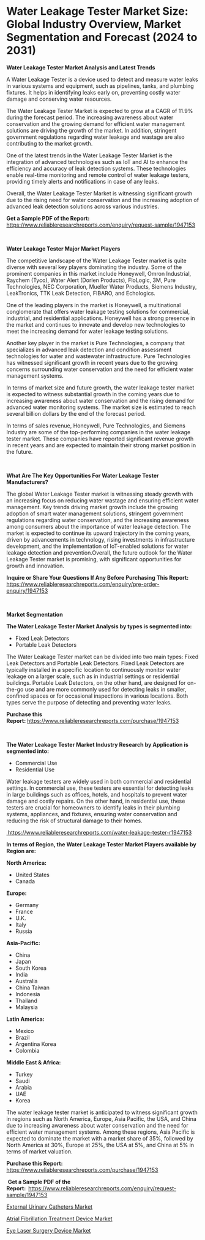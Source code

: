 <p><h1>Water Leakage Tester Market Size: Global Industry Overview, Market Segmentation and Forecast (2024 to 2031)</h1></p><p><strong>Water Leakage Tester Market Analysis and Latest Trends</strong></p>
<p><p>A Water Leakage Tester is a device used to detect and measure water leaks in various systems and equipment, such as pipelines, tanks, and plumbing fixtures. It helps in identifying leaks early on, preventing costly water damage and conserving water resources.</p><p>The Water Leakage Tester Market is expected to grow at a CAGR of 11.9% during the forecast period. The increasing awareness about water conservation and the growing demand for efficient water management solutions are driving the growth of the market. In addition, stringent government regulations regarding water leakage and wastage are also contributing to the market growth.</p><p>One of the latest trends in the Water Leakage Tester Market is the integration of advanced technologies such as IoT and AI to enhance the efficiency and accuracy of leak detection systems. These technologies enable real-time monitoring and remote control of water leakage testers, providing timely alerts and notifications in case of any leaks.</p><p>Overall, the Water Leakage Tester Market is witnessing significant growth due to the rising need for water conservation and the increasing adoption of advanced leak detection solutions across various industries.</p></p>
<p><strong>Get a Sample PDF of the Report:&nbsp;</strong> <a href="https://www.reliableresearchreports.com/enquiry/request-sample/1947153">https://www.reliableresearchreports.com/enquiry/request-sample/1947153</a></p>
<p>&nbsp;</p>
<p><strong>Water Leakage Tester Major Market Players</strong></p>
<p><p>The competitive landscape of the Water Leakage Tester market is quite diverse with several key players dominating the industry. Some of the prominent companies in this market include Honeywell, Omron Industrial, Raychem (Tyco), Water Alert (Dorlen Products), FloLogic, 3M, Pure Technologies, NEC Corporation, Mueller Water Products, Siemens Industry, LeakTronics, TTK Leak Detection, FIBARO, and Echologics.</p><p>One of the leading players in the market is Honeywell, a multinational conglomerate that offers water leakage testing solutions for commercial, industrial, and residential applications. Honeywell has a strong presence in the market and continues to innovate and develop new technologies to meet the increasing demand for water leakage testing solutions.</p><p>Another key player in the market is Pure Technologies, a company that specializes in advanced leak detection and condition assessment technologies for water and wastewater infrastructure. Pure Technologies has witnessed significant growth in recent years due to the growing concerns surrounding water conservation and the need for efficient water management systems.</p><p>In terms of market size and future growth, the water leakage tester market is expected to witness substantial growth in the coming years due to increasing awareness about water conservation and the rising demand for advanced water monitoring systems. The market size is estimated to reach several billion dollars by the end of the forecast period.</p><p>In terms of sales revenue, Honeywell, Pure Technologies, and Siemens Industry are some of the top-performing companies in the water leakage tester market. These companies have reported significant revenue growth in recent years and are expected to maintain their strong market position in the future.</p></p>
<p>&nbsp;</p>
<p><strong>What Are The Key Opportunities For Water Leakage Tester Manufacturers?</strong></p>
<p><p>The global Water Leakage Tester market is witnessing steady growth with an increasing focus on reducing water wastage and ensuring efficient water management. Key trends driving market growth include the growing adoption of smart water management solutions, stringent government regulations regarding water conservation, and the increasing awareness among consumers about the importance of water leakage detection. The market is expected to continue its upward trajectory in the coming years, driven by advancements in technology, rising investments in infrastructure development, and the implementation of IoT-enabled solutions for water leakage detection and prevention.Overall, the future outlook for the Water Leakage Tester market is promising, with significant opportunities for growth and innovation.</p></p>
<p><strong>Inquire or Share Your Questions If Any Before Purchasing This Report:</strong> <a href="https://www.reliableresearchreports.com/enquiry/pre-order-enquiry/1947153">https://www.reliableresearchreports.com/enquiry/pre-order-enquiry/1947153</a></p>
<p>&nbsp;</p>
<p><strong>Market Segmentation</strong></p>
<p><strong>The Water Leakage Tester Market Analysis by types is segmented into:</strong></p>
<p><ul><li>Fixed Leak Detectors</li><li>Portable Leak Detectors</li></ul></p>
<p><p>The Water Leakage Tester market can be divided into two main types: Fixed Leak Detectors and Portable Leak Detectors. Fixed Leak Detectors are typically installed in a specific location to continuously monitor water leakage on a larger scale, such as in industrial settings or residential buildings. Portable Leak Detectors, on the other hand, are designed for on-the-go use and are more commonly used for detecting leaks in smaller, confined spaces or for occasional inspections in various locations. Both types serve the purpose of detecting and preventing water leaks.</p></p>
<p><strong>Purchase this Report:&nbsp;</strong><a href="https://www.reliableresearchreports.com/purchase/1947153">https://www.reliableresearchreports.com/purchase/1947153</a></p>
<p>&nbsp;</p>
<p><strong>The Water Leakage Tester Market Industry Research by Application is segmented into:</strong></p>
<p><ul><li>Commercial Use</li><li>Residential Use</li></ul></p>
<p><p>Water leakage testers are widely used in both commercial and residential settings. In commercial use, these testers are essential for detecting leaks in large buildings such as offices, hotels, and hospitals to prevent water damage and costly repairs. On the other hand, in residential use, these testers are crucial for homeowners to identify leaks in their plumbing systems, appliances, and fixtures, ensuring water conservation and reducing the risk of structural damage to their homes.</p></p>
<p><a href="https://www.reliableresearchreports.com/water-leakage-tester-r1947153">&nbsp;https://www.reliableresearchreports.com/water-leakage-tester-r1947153</a></p>
<p><strong>In terms of Region, the Water Leakage Tester Market Players available by Region are:</strong></p>
<p>
    <p> <strong> North America: </strong>
        <ul>
            <li>United States</li>
            <li>Canada</li>
        </ul>
        </p> 
    <p> <strong> Europe: </strong>
        <ul>
            <li>Germany</li>
            <li>France</li>
            <li>U.K.</li>
            <li>Italy</li>
            <li>Russia</li>
        </ul>
        </p> 
    <p> <strong> Asia-Pacific: </strong>
        <ul>
            <li>China</li>
            <li>Japan</li>
            <li>South Korea</li>
            <li>India</li>
            <li>Australia</li>
            <li>China Taiwan</li>
            <li>Indonesia</li>
            <li>Thailand</li>
            <li>Malaysia</li>
        </ul>
        </p> 
    <p> <strong> Latin America: </strong>
        <ul>
            <li>Mexico</li>
            <li>Brazil</li>
            <li>Argentina Korea</li>
            <li>Colombia</li>
        </ul>
        </p> 
    <p> <strong> Middle East & Africa: </strong>
        <ul>
            <li>Turkey</li>
            <li>Saudi</li>
            <li>Arabia</li>
            <li>UAE</li>
            <li>Korea</li>
        </ul>
    </p>
    </p>
<p><p>The water leakage tester market is anticipated to witness significant growth in regions such as North America, Europe, Asia Pacific, the USA, and China due to increasing awareness about water conservation and the need for efficient water management systems. Among these regions, Asia Pacific is expected to dominate the market with a market share of 35%, followed by North America at 30%, Europe at 25%, the USA at 5%, and China at 5% in terms of market valuation.</p></p>
<p><strong>Purchase this Report: </strong><a href="https://www.reliableresearchreports.com/purchase/1947153">https://www.reliableresearchreports.com/purchase/1947153</a></p>
<p>&nbsp;<strong>Get a Sample PDF of the Report:&nbsp;&nbsp;</strong><a href="https://www.reliableresearchreports.com/enquiry/request-sample/1947153">https://www.reliableresearchreports.com/enquiry/request-sample/1947153</a></p>
<p><strong></strong></p>
<p><p><a href="https://www.linkedin.com/pulse/external-urinary-catheters-market-size-cagr-trends-9s95e?trackingId=e6YOUE9snPetmnCKMwesQQ%3D%3D">External Urinary Catheters Market</a></p><p><a href="https://www.linkedin.com/pulse/atrial-fibrillation-treatment-device-market-outlook-industry-pxcle?trackingId=nHSLonUHoF1cZpafdyWdEg%3D%3D">Atrial Fibrillation Treatment Device Market</a></p><p><a href="https://www.linkedin.com/pulse/eye-laser-surgery-device-market-share-evolution-growth-hpooe?trackingId=1yoGZSoq7ClhFq3vR5XcZg%3D%3D">Eye Laser Surgery Device Market</a></p></p>